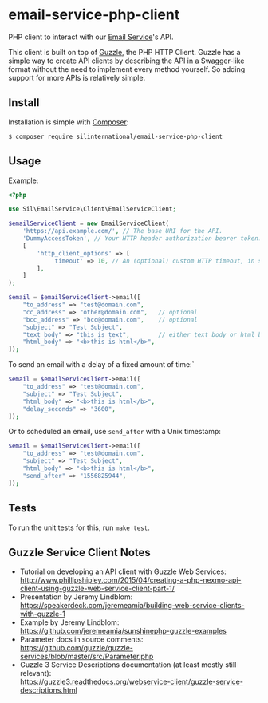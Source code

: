 # email-service-php-client
PHP client to interact with our [Email Service](https://github.com/silinternational/email-service)'s API.

This client is built on top of 
[Guzzle](http://docs.guzzlephp.org/en/stable/), the PHP HTTP Client. 
Guzzle has a simple way to create API clients by describing the API in a 
Swagger-like format without the need to implement every method yourself. So 
adding support for more APIs is relatively simple.


## Install ##
Installation is simple with [Composer](https://getcomposer.org/):

    $ composer require silinternational/email-service-php-client


## Usage ##

Example:

```php
<?php

use Sil\EmailService\Client\EmailServiceClient;

$emailServiceClient = new EmailServiceClient(
    'https://api.example.com/', // The base URI for the API.
    'DummyAccessToken', // Your HTTP header authorization bearer token.
    [
        'http_client_options' => [
            'timeout' => 10, // An (optional) custom HTTP timeout, in seconds.
        ],
    ]
);

$email = $emailServiceClient->email([
    "to_address" => "test@domain.com",
    "cc_address" => "other@domain.com",   // optional
    "bcc_address" => "bcc@domain.com",    // optional
    "subject" => "Test Subject",
    "text_body" => "this is text",        // either text_body or html_body is required, but both can be provided
    "html_body" => "<b>this is html</b>",
]);
```

To send an email with a delay of a fixed amount of time:`

```php
$email = $emailServiceClient->email([
    "to_address" => "test@domain.com",
    "subject" => "Test Subject",
    "html_body" => "<b>this is html</b>",
    "delay_seconds" => "3600",
]);
```

Or to scheduled an email, use `send_after` with a Unix timestamp:

```php
$email = $emailServiceClient->email([
    "to_address" => "test@domain.com",
    "subject" => "Test Subject",
    "html_body" => "<b>this is html</b>",
    "send_after" => "1556825944",
]);
```

## Tests ##

To run the unit tests for this, run `make test`.


## Guzzle Service Client Notes ##
- Tutorial on developing an API client with Guzzle Web Services:  
  <http://www.phillipshipley.com/2015/04/creating-a-php-nexmo-api-client-using-guzzle-web-service-client-part-1/>
- Presentation by Jeremy Lindblom:  
  <https://speakerdeck.com/jeremeamia/building-web-service-clients-with-guzzle-1>
- Example by Jeremy Lindblom:  
  <https://github.com/jeremeamia/sunshinephp-guzzle-examples>
- Parameter docs in source comments:  
  <https://github.com/guzzle/guzzle-services/blob/master/src/Parameter.php>
- Guzzle 3 Service Descriptions documentation (at least mostly still relevant):  
  <https://guzzle3.readthedocs.org/webservice-client/guzzle-service-descriptions.html>
